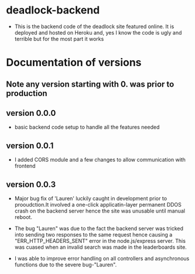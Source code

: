 # deadlock-backend
- This is the backend code of the deadlock site featured online. It is deployed and hosted on Heroku and, yes I know the code is ugly and terrible but for the most part it works

# Documentation of versions
## Note any version starting with 0. was prior to production

## version 0.0.0
- basic backend code setup to handle all the features needed

## version 0.0.1
- I added CORS module and a few changes to allow communication with frontend

## version 0.0.3

- Major bug fix of 'Lauren' luckily caught in development prior to prooudction.It involved a one-click applicatin-layer permanent DDOS crash on the backend server hence the site was unusable until manual reboot.

- The bug "Lauren" was due to the fact the backend server was tricked into sending two responses to the same request hence causing a "ERR_HTTP_HEADERS_SENT" error in the node.js/express server. This was cuased when an invalid search was made in the leaderboards site.

- I was able to improve error handling on all controllers and asynchronous functions due to the severe bug-"Lauren".
